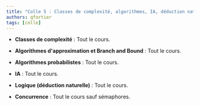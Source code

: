 ```yaml
---
title: "Colle 5 : Classes de complexité, algorithmes, IA, déduction naturelle, concurrence"
authors: qfortier
tags: [colle]
---
```


- **Classes de complexité** : Tout le cours.

- **Algorithmes d'approximation et Branch and Bound** : Tout le cours.

- **Algorithmes probabilistes** : Tout le cours.

- **IA** : Tout le cours.

- **Logique (déduction naturelle)** : Tout le cours.  

- **Concurrence** : Tout le cours sauf sémaphores.
